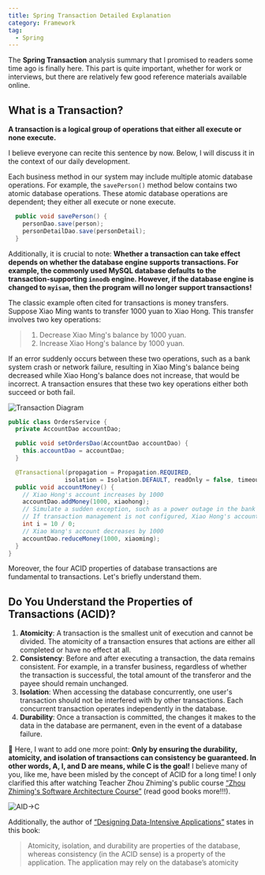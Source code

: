 ```yaml
---
title: Spring Transaction Detailed Explanation
category: Framework
tag:
  - Spring
---
```


The **Spring Transaction** analysis summary that I promised to readers some time ago is finally here. This part is quite important, whether for work or interviews, but there are relatively few good reference materials available online.

## What is a Transaction?

**A transaction is a logical group of operations that either all execute or none execute.**

I believe everyone can recite this sentence by now. Below, I will discuss it in the context of our daily development.

Each business method in our system may include multiple atomic database operations. For example, the `savePerson()` method below contains two atomic database operations. These atomic database operations are dependent; they either all execute or none execute.

```java
  public void savePerson() {
    personDao.save(person);
    personDetailDao.save(personDetail);
  }
```

Additionally, it is crucial to note: **Whether a transaction can take effect depends on whether the database engine supports transactions. For example, the commonly used MySQL database defaults to the transaction-supporting `innodb` engine. However, if the database engine is changed to `myisam`, then the program will no longer support transactions!**

The classic example often cited for transactions is money transfers. Suppose Xiao Ming wants to transfer 1000 yuan to Xiao Hong. This transfer involves two key operations:

> 1. Decrease Xiao Ming's balance by 1000 yuan.
> 1. Increase Xiao Hong's balance by 1000 yuan.

If an error suddenly occurs between these two operations, such as a bank system crash or network failure, resulting in Xiao Ming's balance being decreased while Xiao Hong's balance does not increase, that would be incorrect. A transaction ensures that these two key operations either both succeed or both fail.

![Transaction Diagram](https://oss.javaguide.cn/github/javaguide/mysql/%E4%BA%8B%E5%8A%A1%E7%A4%BA%E6%84%8F%E5%9B%BE.png)

```java
public class OrdersService {
  private AccountDao accountDao;

  public void setOrdersDao(AccountDao accountDao) {
    this.accountDao = accountDao;
  }

  @Transactional(propagation = Propagation.REQUIRED,
                isolation = Isolation.DEFAULT, readOnly = false, timeout = -1)
  public void accountMoney() {
    // Xiao Hong's account increases by 1000
    accountDao.addMoney(1000, xiaohong);
    // Simulate a sudden exception, such as a power outage in the bank
    // If transaction management is not configured, Xiao Hong's account will increase by 1000 while Xiao Ming's account does not decrease
    int i = 10 / 0;
    // Xiao Wang's account decreases by 1000
    accountDao.reduceMoney(1000, xiaoming);
  }
}
```

Moreover, the four ACID properties of database transactions are fundamental to transactions. Let's briefly understand them.

## Do You Understand the Properties of Transactions (ACID)?

1. **Atomicity**: A transaction is the smallest unit of execution and cannot be divided. The atomicity of a transaction ensures that actions are either all completed or have no effect at all.
1. **Consistency**: Before and after executing a transaction, the data remains consistent. For example, in a transfer business, regardless of whether the transaction is successful, the total amount of the transferor and the payee should remain unchanged.
1. **Isolation**: When accessing the database concurrently, one user's transaction should not be interfered with by other transactions. Each concurrent transaction operates independently in the database.
1. **Durability**: Once a transaction is committed, the changes it makes to the data in the database are permanent, even in the event of a database failure.

🌈 Here, I want to add one more point: **Only by ensuring the durability, atomicity, and isolation of transactions can consistency be guaranteed. In other words, A, I, and D are means, while C is the goal!** I believe many of you, like me, have been misled by the concept of ACID for a long time! I only clarified this after watching Teacher Zhou Zhiming's public course [“Zhou Zhiming's Software Architecture Course”](https://time.geekbang.org/opencourse/intro/100064201) (read good books more!!!).

![AID->C](https://oss.javaguide.cn/github/javaguide/mysql/AID-%3EC.png)

Additionally, the author of [“Designing Data-Intensive Applications”](https://book.douban.com/subject/30329536/) states in this book:

> Atomicity, isolation, and durability are properties of the database, whereas consistency (in the ACID sense) is a property of the application. The application may rely on the database’s atomicity
